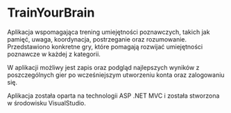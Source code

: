 # TrainYourBrain
Aplikacja wspomagająca trening umiejętności poznawczych, takich jak pamięć, uwaga, koordynacja, postrzeganie oraz rozumowanie. Przedstawiono konkretne gry, które pomagają rozwijać umiejętności poznawcze w każdej z kategorii.

W aplikacji możliwy jest zapis oraz podgląd
najlepszych wyników z poszczególnych gier po wcześniejszym utworzeniu konta oraz
zalogowaniu się.

Aplikacja została oparta na technologii ASP .NET MVC i została stworzona w środowisku VisualStudio.
